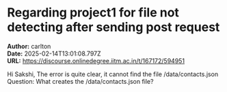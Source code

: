 # Regarding project1 for file not detecting after sending post request

**Author:** carlton  
**Date:** 2025-02-14T13:01:08.797Z  
**URL:** https://discourse.onlinedegree.iitm.ac.in/t/167172/594951

Hi Sakshi,
The error is quite clear, it cannot find the file /data/contacts.json
Question: What creates the /data/contacts.json file?

